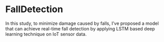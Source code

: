 # FallDetection

In this study, to minimize damage caused by falls, I’ve proposed a model that can achieve real-time fall detection by applying LSTM based deep learning technique on IoT sensor data. 

